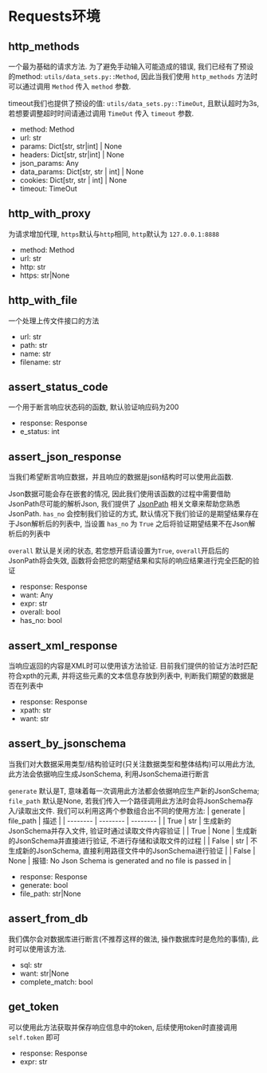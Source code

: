 # Requests环境
## **http_methods**
一个最为基础的请求方法. 为了避免手动输入可能造成的错误, 我们已经有了预设的method: `utils/data_sets.py::Method`, 因此当我们使用 `http_methods` 方法时可以通过调用 `Method` 传入 `method` 参数.

timeout我们也提供了预设的值: `utils/data_sets.py::TimeOut`, 且默认超时为3s, 若想要调整超时时间请通过调用 `TimeOut` 传入 `timeout` 参数.
- method: Method
- url: str
- params: Dict[str, str|int] | None
- headers: Dict[str, str|int] | None
- json_params: Any
- data_params: Dict[str, str | int] | None
- cookies: Dict[str, str | int] | None
- timeout: TimeOut

## **http_with_proxy**
为请求增加代理, `https`默认与`http`相同, `http`默认为 `127.0.0.1:8888`
- method: Method
- url: str
- http: str
- https: str|None

## **http_with_file**
一个处理上传文件接口的方法
- url: str
- path: str
- name: str
- filename: str

## **assert_status_code**
一个用于断言响应状态码的函数, 默认验证响应码为200
- response: Response
- e_status: int

## **assert_json_response**
当我们希望断言响应数据，并且响应的数据是json结构时可以使用此函数. 

Json数据可能会存在嵌套的情况, 因此我们使用该函数的过程中需要借助JsonPath尽可能的解析Json, 我们提供了 [JsonPath](https://github.com/WY-74/fragmented-notes/blob/master/base/006.md) 相关文章来帮助您熟悉JsonPath. `has_no` 会控制我们验证的方式, 默认情况下我们验证的是期望结果存在于Json解析后的列表中, 当设置 `has_no` 为 `True` 之后将验证期望结果不在Json解析后的列表中

`overall` 默认是关闭的状态, 若您想开启请设置为`True`, `overall`开启后的JsonPath将会失效, 函数将会把您的期望结果和实际的响应结果进行完全匹配的验证
- response: Response
- want: Any
- expr: str
- overall: bool
- has_no: bool

## **assert_xml_response**
当响应返回的内容是XML时可以使用该方法验证. 目前我们提供的验证方法时匹配符合xpth的元素, 并将这些元素的文本信息存放到列表中, 判断我们期望的数据是否在列表中
- response: Response
- xpath: str
- want: str

## **assert_by_jsonschema**
当我们对大数据采用类型/结构验证时(只关注数据类型和整体结构)可以用此方法, 此方法会依据响应生成JsonSchema, 利用JsonSchema进行断言

`generate` 默认是T, 意味着每一次调用此方法都会依据响应生产新的JsonSchema; `file_path` 默认是None, 若我们传入一个路径调用此方法时会将JsonSchema存入/读取出文件. 我们可以利用这两个参数组合出不同的使用方法:
| generate | file_path | 描述 |
| -------- | -------- | -------- |
| True | str | 生成新的JsonSchema并存入文件, 验证时通过读取文件内容验证 |
| True | None | 生成新的JsonSchema并直接进行验证, 不进行存储和读取文件的过程 |
| False | str | 不生成新的JsonSchema, 直接利用路径文件中的JsonSchema进行验证 |
| False | None | 报错: No Json Schema is generated and no file is passed in |
- response: Response
- generate: bool
- file_path: str|None

## **assert_from_db**
我们偶尔会对数据库进行断言(不推荐这样的做法, 操作数据库时是危险的事情), 此时可以使用该方法.
- sql: str
- want: str|None
- complete_match: bool

## **get_token**
可以使用此方法获取并保存响应信息中的token, 后续使用token时直接调用 `self.token` 即可
- response: Response
- expr: str
